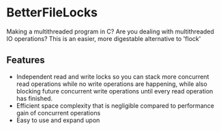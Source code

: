 # BetterFileLocks
Making a multithreaded program in C? Are you dealing with multithreaded IO operations? This is an easier, more digestable alternative to 'flock'

## Features
+ Independent read and write locks so you can stack more concurrent read operations while no write operations are happening, while also blocking future concurrent write operations until every read operation has finished.
+ Efficient space complexity that is negligible compared to performance gain of concurrent operations
+ Easy to use and expand upon
